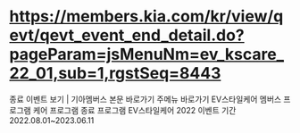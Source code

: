 # https://members.kia.com/kr/view/qevt/qevt_event_end_detail.do?pageParam=jsMenuNm=ev_kscare_22_01,sub=1,rgstSeq=8443

종료 이벤트 보기 | 기아멤버스
본문 바로가기
주메뉴 바로가기
EV스타일케어
멤버스 프로그램
케어 프로그램
종료 프로그램
EV스타일케어 2022
이벤트 기간
2022.08.01~2023.06.11